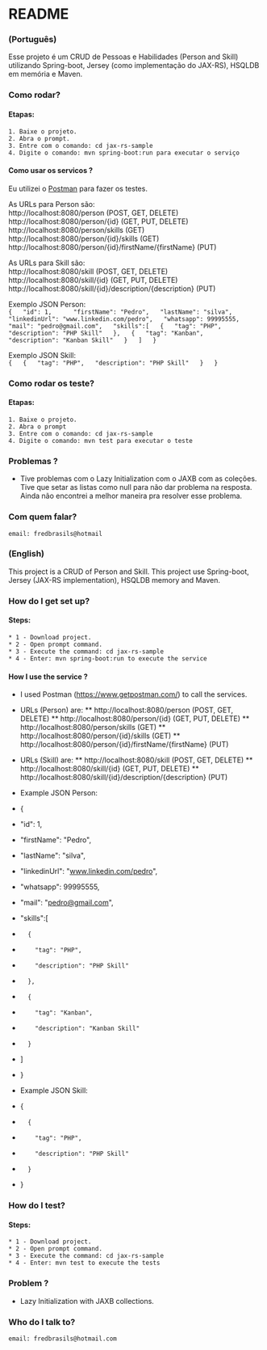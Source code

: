 # README #

### (Português)
Esse projeto é um CRUD de Pessoas e Habilidades (Person and Skill) utilizando Spring-boot,
Jersey (como implementação do JAX-RS), HSQLDB em memória e Maven.

### Como rodar?

#### Etapas:
	1. Baixe o projeto.
	2. Abra o prompt. 
	3. Entre com o comando: cd jax-rs-sample
	4. Digite o comando: mvn spring-boot:run para executar o serviço

#### Como usar os servicos ?  

Eu utilizei o [Postman](https://www.getpostman.com/) para fazer os testes.  

As URLs para Person são:  
	http://localhost:8080/person (POST, GET, DELETE)  
	http://localhost:8080/person/{id} (GET, PUT, DELETE)  
	http://localhost:8080/person/skills (GET)  
	http://localhost:8080/person/{id}/skills (GET)  
	http://localhost:8080/person/{id}/firstName/{firstName} (PUT)    

As URLs para Skill são:  
	http://localhost:8080/skill (POST, GET, DELETE)  
	http://localhost:8080/skill/{id} (GET, PUT, DELETE)  
	http://localhost:8080/skill/{id}/description/{description} (PUT)  

 Exemplo JSON Person:  
  `{  
   "id": 1,  	
   "firstName": "Pedro",  
   "lastName": "silva",  
   "linkedinUrl": "www.linkedin.com/pedro",  
   "whatsapp": 99995555,  
   "mail": "pedro@gmail.com",  
   "skills":[  
 		{  
 		  "tag": "PHP",  
 		  "description": "PHP Skill"  
 		},  
 		{  
 		  "tag": "Kanban",  
 		  "description": "Kanban Skill"  
 		}  
    ]  
   }`   
	
 Exemplo JSON Skill:  
   `{  
 		{  
 		  "tag": "PHP",  
 		  "description": "PHP Skill"  
 		}  
   }`   
	
### Como rodar os teste?

#### Etapas:
	1. Baixe o projeto.
	2. Abra o prompt 
	3. Entre com o comando: cd jax-rs-sample
	4. Digite o comando: mvn test para executar o teste

### Problemas ?

* Tive problemas com o Lazy Initialization com o JAXB com as coleções. Tive que setar as listas como null para não dar problema na resposta. Ainda não encontrei a melhor maneira pra resolver esse problema.
	
### Com quem falar?
	
	email: fredbrasils@hotmail
	
### (English) ###

This project is a CRUD of Person and Skill.
This project use Spring-boot, Jersey (JAX-RS implementation), HSQLDB memory and Maven.	

### How do I get set up? ###

#### Steps: #### 
	* 1 - Download project.
	* 2 - Open prompt command. 
	* 3 - Execute the command: cd jax-rs-sample
	* 4 - Enter: mvn spring-boot:run to execute the service

#### How I use the service ? #### 

* I used Postman (https://www.getpostman.com/) to call the services.

* URLs (Person) are:
** http://localhost:8080/person (POST, GET, DELETE)
** http://localhost:8080/person/{id} (GET, PUT, DELETE)
** http://localhost:8080/person/skills (GET)
** http://localhost:8080/person/{id}/skills (GET)
** http://localhost:8080/person/{id}/firstName/{firstName} (PUT)

* URLs (Skill) are:
** http://localhost:8080/skill (POST, GET, DELETE)
** http://localhost:8080/skill/{id} (GET, PUT, DELETE)
** http://localhost:8080/skill/{id}/description/{description} (PUT)

* Example JSON Person:
* {
*   "id": 1,	
*   "firstName": "Pedro",
*   "lastName": "silva",
*   "linkedinUrl": "www.linkedin.com/pedro",
*   "whatsapp": 99995555,
*   "mail": "pedro@gmail.com",
*   "skills":[
* 		{
* 		  "tag": "PHP",
* 		  "description": "PHP Skill"
* 		},
* 		{
* 		  "tag": "Kanban",
* 		  "description": "Kanban Skill"
* 		}
*  ]
* } 
	
* Example JSON Skill:
* {
* 		{
* 		  "tag": "PHP",
* 		  "description": "PHP Skill"
* 		}
* } 


### How do I test? ###

#### Steps: #### 
	* 1 - Download project.
	* 2 - Open prompt command. 
	* 3 - Execute the command: cd jax-rs-sample
	* 4 - Enter: mvn test to execute the tests
	
### Problem ? ###

* Lazy Initialization with JAXB collections. 

### Who do I talk to? ###

	email: fredbrasils@hotmail.com